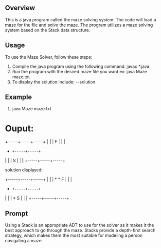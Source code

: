 ## Overview
This is a java program called the maze solving system. The code will load a maze for the file and solve the maze. The program utilizes a maze solving system based on the Stack data structure.

## Usage
To use the Maze Solver, follow these steps:
1. Compile the java program using the following command:
    javac *.java
2. Run the program with the desired maze file you want 
    ex: java Maze maze.txt
3. To display the solution include:
    --solution

## Example 
1. java Maze maze.txt

# Ouput: 

+-----+-----+-----+
|                 |
|              F  |
|                 |
+     +-----+-----+
|                 |
|        S        |
|                 |
+-----+-----+-----+

solution displayed:

+-----+-----+-----+
|                 |
|  *     *     F  |
|                 |
+     +-----+-----+
|                 |
|  *     S        |
|                 |
+-----+-----+-----+


## Prompt
Using a Stack is an appropriate ADT to use for the solver as it makes it the best approach to go through the maze. Stacks provide a depth-first search strategy, which makes them the most suitable for modeling a person navigating a maze. 
